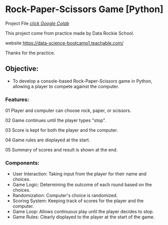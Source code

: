 
# Rock-Paper-Scissors Game [Python]

Project File [_click Google Colab_](https://colab.research.google.com/drive/1sYHTe8zRNCESqq8ReOJXEiXB3t4e5y-W?usp=sharing)

This project come from practice made by Data Rockie School.

website https://data-science-bootcamp1.teachable.com/

Thanks for the practice.

## Objective:
- To develop a console-based Rock-Paper-Scissors game in Python, allowing a player to compete against the computer.

### Features:
01 Player and computer can choose rock, paper, or scissors.

02 Game continues until the player types "stop".

03 Score is kept for both the player and the computer.

04 Game rules are displayed at the start.

05 Summary of scores and result is shown at the end.

### Components:
- User Interaction: Taking input from the player for their name and choices.
- Game Logic: Determining the outcome of each round based on the choices.
- Randomization: Computer's choice is randomized.
- Scoring System: Keeping track of scores for the player and the computer.
- Game Loop: Allows continuous play until the player decides to stop.
- Game Rules: Clearly displayed to the player at the start of the game.
